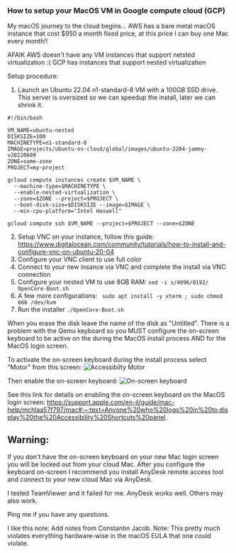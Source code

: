 

### How to setup your MacOS VM in Google compute cloud (GCP)

My macOS journey to the cloud begins...
AWS has a bare metal macOS instance that cost $950 a month fixed price, at this price I can buy one Mac every month!!

AFAIK AWS doesn't have any VM instances that support netsted virtualization :(
GCP has instances that support nested virtualization

Setup procedure:
1. Launch an Ubuntu 22.04 n1-standard-8 VM with a 100GB SSD drive.
   This server is oversized so we can speedup the install, later we can shrink it.
``` 
#!/bin/bash

VM_NAME=ubuntu-nested
DISKSIZE=100
MACHINETYPE=n1-standard-8
IMAGE=projects/ubuntu-os-cloud/global/images/ubuntu-2204-jammy-v20220609
ZONE=some-zone
PROJECT=my-project

gcloud compute instances create $VM_NAME \
  --machine-type=$MACHINETYPE \
  --enable-nested-virtualization \
  --zone=$ZONE --project=$PROJECT \
  --boot-disk-size=$DISKSIZE --image=$IMAGE \
  --min-cpu-platform="Intel Haswell"

gcloud compute ssh $VM_NAME --project=$PROJECT --zone=$ZONE
```

2. Setup VNC on your instance, follow this guide:
   https://www.digitalocean.com/community/tutorials/how-to-install-and-configure-vnc-on-ubuntu-20-04
3. Configure your VNC client to use full color
4. Connect to your new insance via VNC and complete the install via VNC connection
5. Configure your nested VM to use 8GB RAM:
```sed -i s/4096/8192/ OpenCore-Boot.sh```
6. A few more configurations:
``` sudo apt install -y xterm ; sudo chmod 666 /dev/kvm```
7. Run the installer 
```./OpenCore-Boot.sh```

When you erase the disk leave the name of the disk as "Untitled".
There is a problem with the Qemu keyboard so you MUST configure the on-screen keyboard to be active on the during the MacOS install process AND for the MacOS login screen.

To activate the on-screen keyboard during the install process select "Motor" from this screen:
![Accessibilty Motor](https://github.com/AAber/OSX-KVM/blob/gcp/screenshots/Motor.png)

Then enable the on-screen keyboard:
![On-screen keyboard](https://github.com/AAber/OSX-KVM/blob/gcp/screenshots/AccessibilityKeyboard.png)

See this link for details on enabling the on-screen keyboard on the MacOS login screen:
https://support.apple.com/en-il/guide/mac-help/mchlaa57f797/mac#:~:text=Anyone%20who%20logs%20in%20to,display%20the%20Accessibility%20Shortcuts%20panel.

## Warning:
If you don't have the on-screen keyboard on your new Mac login screen you will be locked out from your cloud Mac.
After you configure the keyboard on-screen I recommend you install AnyDesk remote access tool and connect to your new cloud Mac via AnyDesk.

I tested TeamViewer and it failed for me.
AnyDesk works well.
Others may also work.

Ping me if you have any questions.

I like this note:
Add notes from Constantin Jacob.
Note: This pretty much violates everything hardware-wise in the macOS EULA that
one could violate.
